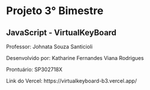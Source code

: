 # Projeto 3° Bimestre
## JavaScript -  VirtualKeyBoard

<p>Professor: Johnata Souza Santicioli</p>
<p>Desenvolvido por: Katharine Fernandes Viana Rodrigues</p>
<p>Prontuário: SP302718X</p>
<p>Link do Vercel: https://virtualkeyboard-b3.vercel.app/ </p>